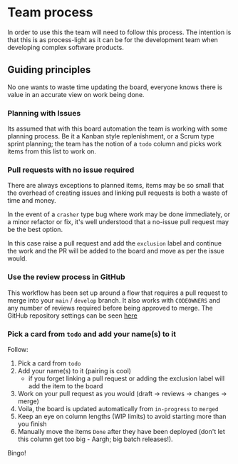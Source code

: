 # Team process

In order to use this the team will need to follow this process. The intention is that this is as process-light as it can be for the development team when developing complex software products.

## Guiding principles

No one wants to waste time updating the board, everyone knows there is value in an accurate view on work being done.

### Planning with Issues

Its assumed that with this board automation the team is working with some planning process. Be it a Kanban style replenishment, or a Scrum type sprint planning; the team has the notion of a `todo` column and picks work items from this list to work on.

### Pull requests with no issue required

There are always exceptions to planned items, items may be so small that the overhead of creating issues and linking pull requests is both a waste of time and money.

In the event of a `crasher` type bug where work may be done immediately, or a minor refactor or fix, it's well understood that a no-issue pull request may be the best option.

In this case raise a pull request and add the `exclusion` label and continue the work and the PR will be added to the board and move as per the issue would.

### Use the review process in GitHub

This workflow has been set up around a flow that requires a pull request to merge into your `main` / `develop` branch. It also works with `CODEOWNERS` and any number of reviews required before being approved to merge. The GitHub repository settings can be seen [here](./GitHubSettings)

### Pick a card from `todo` and add your name(s) to it

Follow:

1. Pick a card from `todo`
1. Add your name(s) to it (pairing is cool)
    - if you forget linking a pull request or adding the exclusion label will add the item to the board
1. Work on your pull request as you would (draft -> reviews -> changes -> merge)
1. Voila, the board is updated automatically from `in-progress` to `merged`
1. Keep an eye on column lengths (WIP limits) to avoid starting more than you finish
1. Manually move the items `Done` after they have been deployed (don't let this column get too big - Aargh; big batch releases!).

Bingo!
